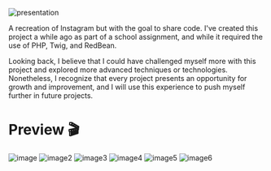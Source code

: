 ![presentation](https://user-images.githubusercontent.com/86054718/224279306-0ba05400-b1bd-4c33-a9da-96a206bb660d.png)

 
A recreation of Instagram but with the goal to share code. I've created this project a while ago as part of a school assignment, and while it required the use of PHP, Twig, and RedBean.

Looking back, I believe that I could have challenged myself more with this project and explored more advanced techniques or technologies. Nonetheless, I recognize that every project presents an opportunity for growth and improvement, and I will use this experience to push myself further in future projects.

# Preview 🎬

![image](https://user-images.githubusercontent.com/86054718/224276022-b340c85e-1ad0-4205-b351-ed81dcba87a8.png)
![image2](https://user-images.githubusercontent.com/86054718/224276026-79d1f952-220e-49f6-978a-80aff57eac78.png)
![image3](https://user-images.githubusercontent.com/86054718/224276028-84a77b1c-5986-4f74-b9f7-7f36963e6423.png)
![image4](https://user-images.githubusercontent.com/86054718/224276031-174c7453-befb-4877-b833-fbd15f5a5797.png)
![image5](https://user-images.githubusercontent.com/86054718/224276032-018a1ebc-c2dd-4c23-a20c-15e16138138c.png)
![image6](https://user-images.githubusercontent.com/86054718/224276015-aa3424fe-f4d9-4023-8952-0272bd5b4cd1.png)
